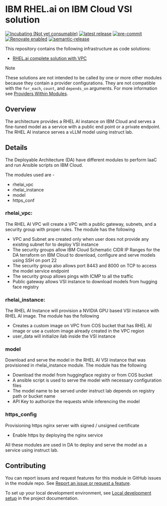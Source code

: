 <!-- Update this title with a descriptive name. Use sentence case. -->
# IBM RHEL.ai on IBM Cloud VSI solution

<!--
Update status and "latest release" badges:
  1. For the status options, see https://terraform-ibm-modules.github.io/documentation/#/badge-status
  2. Update the "latest release" badge to point to the correct module's repo. Replace "terraform-ibm-module-template" in two places.
-->
[![Incubating (Not yet consumable)](https://img.shields.io/badge/status-Incubating%20(Not%20yet%20consumable)-red)](https://terraform-ibm-modules.github.io/documentation/#/badge-status)
[![latest release](https://img.shields.io/github/v/release/terraform-ibm-modules/terraform-ibm-rhel-ai?logo=GitHub&sort=semver)](https://github.com/terraform-ibm-modules/terraform-ibm-rhel-ai/releases/latest)
[![pre-commit](https://img.shields.io/badge/pre--commit-enabled-brightgreen?logo=pre-commit&logoColor=white)](https://github.com/pre-commit/pre-commit)
[![Renovate enabled](https://img.shields.io/badge/renovate-enabled-brightgreen.svg)](https://renovatebot.com/)
[![semantic-release](https://img.shields.io/badge/%20%20%F0%9F%93%A6%F0%9F%9A%80-semantic--release-e10079.svg)](https://github.com/semantic-release/semantic-release)

This repository contains the following infrastructure as code solutions:
- [RHEL.ai complete solution with VPC](./solutions/rhelai_vpc)

> [!NOTE]
> These solutions are not intended to be called by one or more other modules because they contain a provider configurations. They are not compatible with the `for_each`, `count`, and `depends_on` arguments. For more information see [Providers Within Modules](https://developer.hashicorp.com/terraform/language/modules/develop/providers).

## Overview

The architecture provides a RHEL AI instance on IBM Cloud and serves a fine-tuned model as a service with a public end point or a private endpoint. The RHEL AI instance serves a vLLM model using instruct lab.


## Details

The Deployable Architecture (DA) have different modules to perform IaaC and run Ansible scripts on IBM Cloud.

The modules used are -

- rhelai_vpc
- rhelai_instance
- model
- https_conf

### rhelai_vpc:

The RHEL AI VPC will create a VPC with a public gateway, subnets, and a security group with proper rules. The module has the following

- VPC and Subnet are created only when user does not provide any existing subnet for to deploy VSI instance
- The security groups allow IBM Cloud Schematic CIDR IP Ranges for the DA terraform on IBM Cloud to download, configure  and serve models using SSH on port 22
- The security group also allows port 8443 and 8000 on TCP to access the model service endpoint
- The security group allows pings with ICMP to all the traffic
- Public gateway allows VSI instance to download models from hugging face registry

### rhelai_instance:

The RHEL AI Instance will provision a NVIDIA GPU based VSI instance with RHEL AI image. The module has the following

- Creates a custom image on VPC from COS bucket that has RHEL AI image or use a custom image already created in the VPC region
- user_data will initialize ilab inside the VSI instance

### model

Download and serve the model in the RHEL AI VSI instance that was provisioned in rhelai_instance module. The module has the following

- Download the model from huggingface registry or from COS bucket
- A ansible script is used to serve the model with necessary configuration files
- The model name to be served under instruct lab depends on registry path or bucket name
- API Key to authorize the requests while inferencing the model

### https_config

 Provisioning https nginx server with signed / unsigned certificate

- Enable https by deploying the nginx service

All these modules are used in DA to deploy and serve the model as a service using instruct lab.


<!-- Leave this section as is so that your module has a link to local development environment set up steps for contributors to follow -->
## Contributing

You can report issues and request features for this module in GitHub issues in the module repo. See [Report an issue or request a feature](https://github.com/terraform-ibm-modules/.github/blob/main/.github/SUPPORT.md).

To set up your local development environment, see [Local development setup](https://terraform-ibm-modules.github.io/documentation/#/local-dev-setup) in the project documentation.
